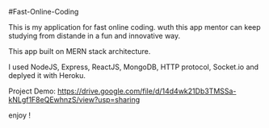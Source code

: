 #Fast-Online-Coding

This is my application for fast online coding. wuth this app mentor can keep studying from distande in a fun and innovative way.

This app built on MERN stack architecture.

I used NodeJS, Express, ReactJS, MongoDB, HTTP protocol, Socket.io and deplyed it with Heroku.

Project Demo: https://drive.google.com/file/d/14d4wk21Db3TMSSa-kNLgf1F8eQEwhnzS/view?usp=sharing

enjoy ! 
